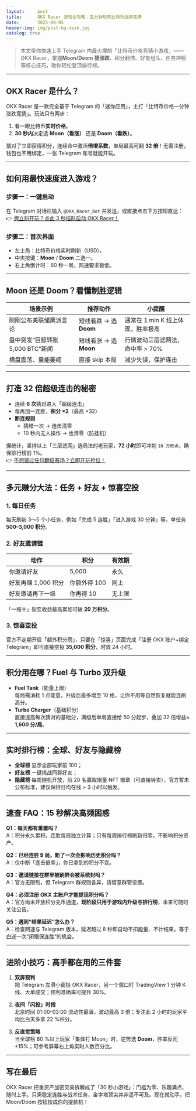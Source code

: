 ```yaml
---
layout:     post
title:      OKX Racer 游戏全攻略：五分钟玩转比特币涨跌竞猜
date:       2025-09-05
header-img: img/post-bg-desk.jpg
catalog: true
---
```


> 本文带你快速上手 Telegram 内最火爆的「比特币价格竞猜小游戏」——OKX Racer，掌握**Moon/Doom 猜涨跌**、积分翻倍、好友组队、任务冲榜等核心技巧，助你轻松登顶排行榜。

---

## OKX Racer 是什么？

OKX Racer 是一款完全基于 Telegram 的「迷你应用」，主打「比特币价格一分钟涨跌竞猜」。玩法只有两步：  
1. 看一眼比特币**实时价格**。  
2. **30 秒内**决定选 **Moon（看涨）** 还是 **Doom（看跌）**。

猜对了立即获得积分，连续命中激活**倍增系数**，单局最高可翻 **32 倍**！无需注册，钱包也不用绑定，一张 Telegram 账号就能开玩。

---

## 如何用最快速度进入游戏？

### 步骤一：一键启动
在 Telegram 对话栏输入 `@OKX_Racer_Bot` 并发送，或直接点击下方按钮直达：  
👉 [想立刻开玩？点此 3 秒插队启动 OKX Racer！](https://okxdog.com/)

### 步骤二：首次界面
- 左上角：比特币价格实时刷新（USD）。  
- 中央按键：**Moon** / **Doom** 二选一。  
- 右上角倒计时：60 秒一局，网速要求极低。

---

## Moon 还是 Doom？看懂制胜逻辑

| 场景示例 | 推荐动作 | 小提醒 |
|---|---|---|
| 刚刚公布美联储鹰派言论 | 短线看跌 → 选 **Doom** | 通常在 1 min K 线上体现，胜率极高 |
| 盘中突发“巨鲸转账 5,000 BTC”新闻 | 短线看涨 → 选 **Moon** | 行情波动三层滤网法，命中率 > 70% |
| 横盘震荡、量能萎缩 | 直接 skip 本局 | 减少失误，保护连击 |

---

## 打造 32 倍超级连击的秘密

- 连续 **6 次**猜对进入「超级连击」  
- 每再加一连胜，**积分 ×2**（最高 ×32）  
- **断连规则**  
  - 猜错一次 → 连击清零  
  - 10 秒内无人操作 → 也清零（防挂机）

据统计，坚持以上「三层滤网」选局法的老玩家，**72 小时**即可冲刺 `10 万积点`，确保排行榜前 1%。  
👉 [不想错过任何翻倍赛场？立即开玩抢位！](https://okxdog.com/)

---

## 多元赚分大法：任务 + 好友 + 惊喜空投

### 1. 每日任务
每天刷新 3～5 个小任务，例如「完成 5 连胜」「进入游戏 30 分钟」等，单任务 **500–3,000 积分**。

### 2. 好友邀请链
| 动作 | 积分 | 有效期 |
|---|---|---|
| 你邀请好友 | 5,000 | 永久 |
| 好友再赚 1,000 积分 | 你额外得 100 | 同上 |
| 好友邀请再下一级 | 你再得 10 | 无上限 |

「一拖十」裂变收益最高累加可破 **20 万积分**。

### 3. 惊喜空投
官方不定期开启「额外积分雨」，只要在「惊喜」页面完成「注册 OKX 账户+绑定 Telegram」即可直接空投 **35,000 积分**，时效 24 小时。

---

## 积分用在哪？Fuel 与 Turbo 双升级

- **Fuel Tank**（能量上限）  
  每局需消耗 1 点能量，升级后最多增至 10 格，让你不用等自然恢复就能连刷高分。  
- **Turbo Charger**（基础积分）  
  直接提高每次猜对的基础分，满级后单局直接给 50 分起步，叠加 32 倍增益≈ **1,600 分/局**。

---

## 实时排行榜：全球、好友与隐藏榜

- **全球榜** 显示全部玩家前 100；  
- **好友榜** 一键挑战同群好友；  
- **隐藏榜** 每周随机开放，前 20 名赢取限量 NFT 徽章（可直接转卖），官方暂未公布标准，建议保持日均在线 > 3 小时以触发。

---

## 速查 FAQ：15 秒解决高频困惑

**Q1：每天都有重置吗？**  
A：积分永久累积，连胜每局独立计算；只有每周排行榜刷新归零，不影响积分资产。

**Q2：已经连胜 9 局，断了一次会影响历史积分吗？**  
A：仅中断「连击倍率」，你已拿到的积分不变。

**Q3：邀请链接在群里被刷屏会被系统封吗？**  
A：官方无限制，但 Telegram 群规则各异，请留意群管设置。

**Q4：必须注册 OKX 主账户才能提现积分吗？**  
A：官方尚未开放积分兑币通道，**现阶段只用于游戏内升级与排行榜**，未来可随时关注公告。

**Q5：遇到“结果延迟”怎么办？**  
A：检查网速与 Telegram 版本，延迟超过 8 秒即自动不扣能量、不计结果，等于白送一次“闭眼保连胜”的机会。

---

## 进阶小技巧：高手都在用的三件套

1. **双屏预判**  
   把 Telegram 左滑小窗挂 OKX Racer，另一个窗口盯 TradingView 1 分钟 K 线、大单成交；预判准确率可提升 30%。

2. **夜间「闪投」时段**  
   北京时间 01:00–03:00 流动性最薄，波动最高 3 倍；专注此 2 小时的玩家平均比白天多拿 22 %积分。

3. **反直觉策略**  
   当全球榜 80 %以上玩家「集体打 Moon」时，逆势选 **Doom**，胜率反而 +15%；可参考屏幕右上角实时人数百分比。

---

## 写在最后

OKX Racer 把重资产加密交易拆解成了「30 秒小游戏」：门槛为零、乐趣满点、随时上手。只需稳定连胜与战术任务，金字塔顶尖并非遥不可及。现在就动手，把 Moon/Doom 按钮按成你的提款机！